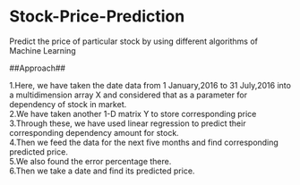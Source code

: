 # Stock-Price-Prediction
Predict the price of particular stock by using different algorithms of Machine Learning  

##Approach##

1.Here, we have taken the date data from 1 January,2016 to 31 July,2016 into a multidimension array X and considered that as a parameter for dependency of stock in market.  
2.We have taken another 1-D matrix Y to store corresponding price  
3.Through these, we have used linear regression to predict their corresponding dependency amount for stock.  
4.Then we feed the data for the next five months and find corresponding predicted price.  
5.We also found the error percentage there.  
6.Then we take a date and find its predicted price.  
